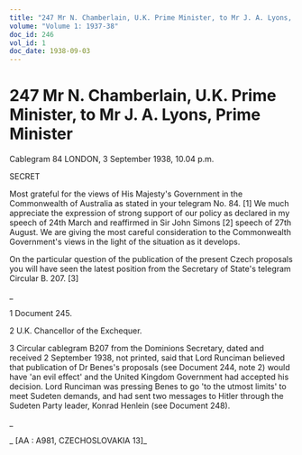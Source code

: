 ```yaml
---
title: "247 Mr N. Chamberlain, U.K. Prime Minister, to Mr J. A. Lyons, Prime Minister"
volume: "Volume 1: 1937-38"
doc_id: 246
vol_id: 1
doc_date: 1938-09-03
---
```


# 247 Mr N. Chamberlain, U.K. Prime Minister, to Mr J. A. Lyons, Prime Minister

Cablegram 84 LONDON, 3 September 1938, 10.04 p.m.

SECRET

Most grateful for the views of His Majesty's Government in the Commonwealth of Australia as stated in your telegram No. 84. [1] We much appreciate the expression of strong support of our policy as declared in my speech of 24th March and reaffirmed in Sir John Simons [2] speech of 27th August. We are giving the most careful consideration to the Commonwealth Government's views in the light of the situation as it develops.

On the particular question of the publication of the present Czech proposals you will have seen the latest position from the Secretary of State's telegram Circular B. 207. [3]

_

1 Document 245.

2 U.K. Chancellor of the Exchequer.

3 Circular cablegram B207 from the Dominions Secretary, dated and received 2 September 1938, not printed, said that Lord Runciman believed that publication of Dr Benes's proposals (see Document 244, note 2) would have 'an evil effect' and the United Kingdom Government had accepted his decision. Lord Runciman was pressing Benes to go 'to the utmost limits' to meet Sudeten demands, and had sent two messages to Hitler through the Sudeten Party leader, Konrad Henlein (see Document 248).

_

_ [AA : A981, CZECHOSLOVAKIA 13]_
